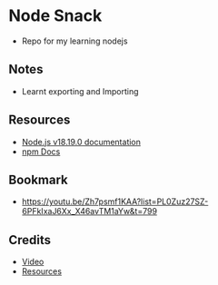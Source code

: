 # Node Snack
* Repo for my learning nodejs

## Notes
- Learnt exporting and Importing

## Resources
- [Node.js v18.19.0 documentation](https://nodejs.org/docs/latest-v18.x/api/index.html)
- [npm Docs](https://docs.npmjs.com/)

## Bookmark
* https://youtu.be/Zh7psmf1KAA?list=PL0Zuz27SZ-6PFkIxaJ6Xx_X46avTM1aYw&t=799


## Credits
* [Video](https://www.youtube.com/watch?v=f2EqECiTBL8&t=4s)
* [Resources](https://github.com/gitdagray/node_js_resources)
